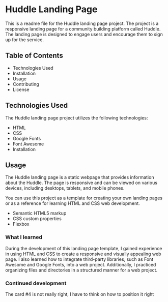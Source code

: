 # Huddle Landing Page
This is a readme file for the Huddle landing page project. The project is a responsive landing page for a community building platform called Huddle. The landing page is designed to engage users and encourage them to sign up for the service.

## Table of Contents
- Technologies Used
- Installation
- Usage
- Contributing
- License

## Technologies Used
The Huddle landing page project utilizes the following technologies:

- HTML
- CSS
- Google Fonts
- Font Awesome
- Installation

## Usage
The Huddle landing page is a static webpage that provides information about the Huddle. The page is responsive and can be viewed on various devices, including desktops, tablets, and mobile phones.

You can use this project as a template for creating your own landing pages or as a reference for learning HTML and CSS web development.

- Semantic HTML5 markup
- CSS custom properties
- Flexbox

### What I learned
During the development of this landing page template, I gained experience in using HTML and CSS to create a responsive and visually appealing web page. I also learned how to integrate third-party libraries, such as Font Awesome and Google Fonts, into a web project. Additionally, I practiced organizing files and directories in a structured manner for a web project.

### Continued development
The card #4 is not really right, I have to think on how to position it right
